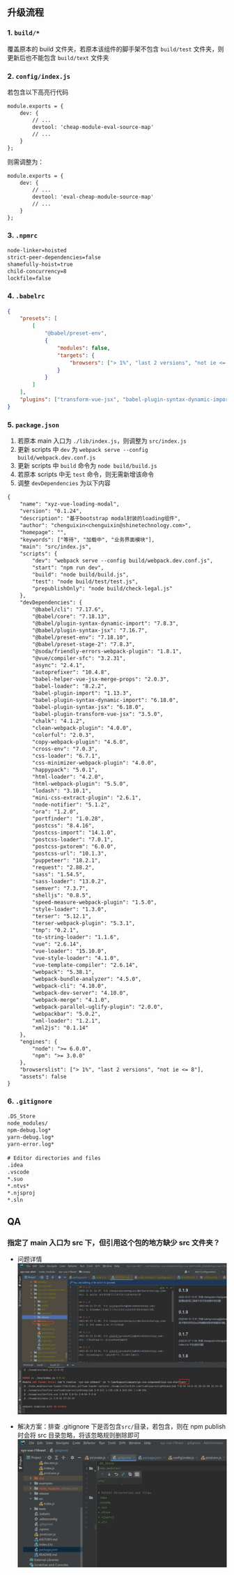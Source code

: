 ## 升级流程

### 1. `build/*`

覆盖原本的 build 文件夹，若原本该组件的脚手架不包含 `build/test` 文件夹，则更新后也不能包含 `build/text` 文件夹

### 2. `config/index.js`

若包含以下高亮行代码

```js{4}
module.exports = {
    dev: {
        // ...
        devtool: 'cheap-module-eval-source-map'
        // ...
    }
};
```

则需调整为：

```js{4}
module.exports = {
    dev: {
        // ...
        devtool: 'eval-cheap-module-source-map'
        // ...
    }
};
```

### 3. `.npmrc`

```text
node-linker=hoisted
strict-peer-dependencies=false
shamefully-hoist=true
child-concurrency=8
lockfile=false
```

### 4. `.babelrc`

```json
{
    "presets": [
        [
            "@babel/preset-env",
            {
                "modules": false,
                "targets": {
                    "browsers": ["> 1%", "last 2 versions", "not ie <= 8"]
                }
            }
        ]
    ],
    "plugins": ["transform-vue-jsx", "babel-plugin-syntax-dynamic-import"]
}
```

### 5. `package.json`

1. 若原本 main 入口为 `./lib/index.js`，则调整为 `src/index.js`
2. 更新 scripts 中 `dev` 为 `webpack serve --config build/webpack.dev.conf.js`
3. 更新 scripts 中 `build` 命令为 `node build/build.js`
4. 若原本 scripts 中无 `test` 命令，则无需新增该命令
5. 调整 `devDependencies` 为以下内容

```json{2,4,7,9-13,16-86}
{
    "name": "xyz-vue-loading-modal",
    "version": "0.1.24",
    "description": "基于bootstrap modal封装的loading组件",
    "author": "chenguixin<chenguixin@shinetechnology.com>",
    "homepage": "",
    "keywords": ["等待", "加载中", "业务界面模块"],
    "main": "src/index.js",
    "scripts": {
        "dev": "webpack serve --config build/webpack.dev.conf.js",
        "start": "npm run dev",
        "build": "node build/build.js",
        "test": "node build/test/test.js",
        "prepublishOnly": "node build/check-legal.js"
    },
    "devDependencies": {
        "@babel/cli": "7.17.6",
        "@babel/core": "7.18.13",
        "@babel/plugin-syntax-dynamic-import": "7.8.3",
        "@babel/plugin-syntax-jsx": "7.16.7",
        "@babel/preset-env": "7.18.10",
        "@babel/preset-stage-2": "7.8.3",
        "@soda/friendly-errors-webpack-plugin": "1.8.1",
        "@vue/compiler-sfc": "3.2.31",
        "async": "2.4.1",
        "autoprefixer": "10.4.8",
        "babel-helper-vue-jsx-merge-props": "2.0.3",
        "babel-loader": "8.2.2",
        "babel-plugin-import": "1.13.3",
        "babel-plugin-syntax-dynamic-import": "6.18.0",
        "babel-plugin-syntax-jsx": "6.18.0",
        "babel-plugin-transform-vue-jsx": "3.5.0",
        "chalk": "4.1.2",
        "clean-webpack-plugin": "4.0.0",
        "colorful": "2.0.3",
        "copy-webpack-plugin": "4.6.0",
        "cross-env": "7.0.3",
        "css-loader": "6.7.1",
        "css-minimizer-webpack-plugin": "4.0.0",
        "happypack": "5.0.1",
        "html-loader": "4.2.0",
        "html-webpack-plugin": "5.5.0",
        "lodash": "3.10.1",
        "mini-css-extract-plugin": "2.6.1",
        "node-notifier": "5.1.2",
        "ora": "1.2.0",
        "portfinder": "1.0.28",
        "postcss": "8.4.16",
        "postcss-import": "14.1.0",
        "postcss-loader": "7.0.1",
        "postcss-pxtorem": "6.0.0",
        "postcss-url": "10.1.3",
        "puppeteer": "18.2.1",
        "request": "2.88.2",
        "sass": "1.54.5",
        "sass-loader": "13.0.2",
        "semver": "7.3.7",
        "shelljs": "0.8.5",
        "speed-measure-webpack-plugin": "1.5.0",
        "style-loader": "1.3.0",
        "terser": "5.12.1",
        "terser-webpack-plugin": "5.3.1",
        "tmp": "0.2.1",
        "to-string-loader": "1.1.6",
        "vue": "2.6.14",
        "vue-loader": "15.10.0",
        "vue-style-loader": "4.1.0",
        "vue-template-compiler": "2.6.14",
        "webpack": "5.38.1",
        "webpack-bundle-analyzer": "4.5.0",
        "webpack-cli": "4.10.0",
        "webpack-dev-server": "4.10.0",
        "webpack-merge": "4.1.0",
        "webpack-parallel-uglify-plugin": "2.0.0",
        "webpackbar": "5.0.2",
        "xml-loader": "1.2.1",
        "xml2js": "0.1.14"
    },
    "engines": {
        "node": ">= 6.0.0",
        "npm": ">= 3.0.0"
    },
    "browserslist": ["> 1%", "last 2 versions", "not ie <= 8"],
    "assets": false
}
```

### 6. `.gitignore`

```text
.DS_Store
node_modules/
npm-debug.log*
yarn-debug.log*
yarn-error.log*

# Editor directories and files
.idea
.vscode
*.suo
*.ntvs*
*.njsproj
*.sln
```

## QA

### 指定了 main 入口为 src 下，但引用这个包的地方缺少 src 文件夹？

-   问题详情
    ![img_1.png](img_1.png)

-   解决方案：排查 .gitignore 下是否包含`src/`目录，若包含，则在 npm publish 时会将 src 目录忽略，将该忽略规则删除即可
    ![img.png](img.png)
